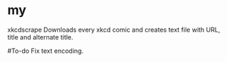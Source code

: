 # my

xkcdscrape
  Downloads every xkcd comic and creates text file with URL, title and alternate title.
  
  #To-do
    Fix text encoding.
